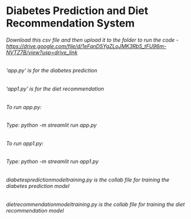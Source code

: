 ﻿# Diabetes Prediction and Diet Recommendation System

 
###### Download this csv file and then upload it to the folder to run the code - https://drive.google.com/file/d/1eFqnD5YgZLoJMK3Rb5_tFU96m-NVTZ7B/view?usp=drive_link
###### 'app.py' is for the diabetes prediction 
###### 'app1.py' is for the diet recommendation

###### To run app.py:
###### Type: python -m streamlit run app.py

###### To run app1.py:
###### Type: python -m streamlit run app1.py

###### diabetespredictionmodeltraining.py is the collab file for training the diabetes prediction model
###### dietrecommendationmodeltraining.py is the collab file for training the diet recommendation model



